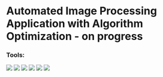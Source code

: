 # Automated Image Processing Application with Algorithm Optimization - on progress

### <summary><strong>Tools:</strong></summary>
<p>
    <img src="https://img.shields.io/badge/Language-Python-blue?logo=python&logoColor=white" />
    <img src="https://img.shields.io/badge/Algorithm-Divide%20and%20Conquer-orange?logo=python&logoColor=white" />
    <img src="https://img.shields.io/badge/Library-Numpy-green?logo=numpy&logoColor=white" />
    <img src="https://img.shields.io/badge/Library-OpenCV-blue?logo=opencv&logoColor=white" />
    <img src="https://img.shields.io/badge/Library-Pillow-5A5A5A?logo=pillow&logoColor=white" />
    <img src="https://img.shields.io/badge/Platform-iOS-lightgrey?logo=apple&logoColor=white" />
</p>
